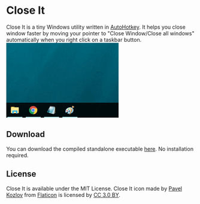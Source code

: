 # Close It
Close It is a tiny Windows utility written in [AutoHotkey](https://autohotkey.com/). It helps you close window faster by moving your pointer to "Close Window/Close all windows" automatically when you right click on a taskbar button.
![Close It Demo](Close%20It%20Demo.gif)

## Download ##
You can download the compiled standalone executable [here](Close%20It.exe). No installation required.

## License ##
Close It is available under the MIT License.
Close It icon made by [Pavel Kozlov](https://www.flaticon.com/authors/pavel-kozlov) from [Flaticon](https://www.flaticon.com/free-icon/delete-button_70287) is licensed by [CC 3.0 BY](https://creativecommons.org/licenses/by/3.0/).
